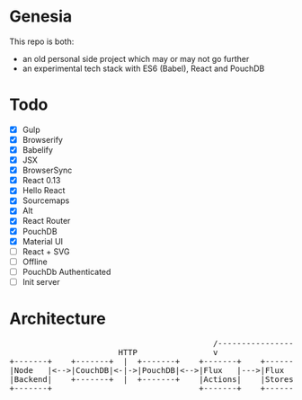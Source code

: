 # Genesia

This repo is both:
- an old personal side project which may or may not go further
- an experimental tech stack with ES6 (Babel), React and PouchDB

# Todo

- [x] Gulp
- [x] Browserify
- [x] Babelify
- [x] JSX
- [x] BrowserSync
- [x] React 0.13
- [x] Hello React
- [x] Sourcemaps
- [x] Alt
- [x] React Router
- [x] PouchDB
- [x] Material UI
- [ ] React + SVG
- [ ] Offline
- [ ] PouchDb Authenticated
- [ ] Init server

# Architecture

<pre>
                                           /-----------------------\
                       HTTP                v                       |
+-------+    +-------+  |  +-------+    +-------+    +------+    +-----+
|Node   |<-->|CouchDB|<-|->|PouchDB|<-->|Flux   |--->|Flux  |)-->|React|
|Backend|    +-------+  |  +-------+    |Actions|    |Stores|    +-----+
+-------+                               +-------+    +------+
</pre>
